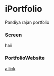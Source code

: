# iPortfolio
Pandiya rajan portfolio


### Screen

haii

### PortfolioWebsite
[a link](pandiportfolio.herokuapp.com)
